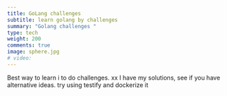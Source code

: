 ```yaml
---
title: GoLang challenges
subtitle: learn golang by challenges
summary: "Golang challenges "
type: tech
weight: 200
comments: true
image: sphere.jpg
# video: 
---
```

Best way to learn i to do challenges.  xx
I have my solutions, see if you have alternative ideas.  try using testify and dockerize it
<!--more-->
